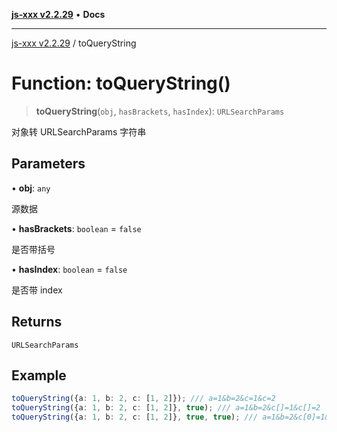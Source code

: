 [**js-xxx v2.2.29**](../README.md) • **Docs**

***

[js-xxx v2.2.29](../README.md) / toQueryString

# Function: toQueryString()

> **toQueryString**(`obj`, `hasBrackets`, `hasIndex`): `URLSearchParams`

对象转 URLSearchParams 字符串

## Parameters

• **obj**: `any`

源数据

• **hasBrackets**: `boolean` = `false`

是否带括号

• **hasIndex**: `boolean` = `false`

是否带 index

## Returns

`URLSearchParams`

## Example

```ts
toQueryString({a: 1, b: 2, c: [1, 2]}); /// a=1&b=2&c=1&c=2
toQueryString({a: 1, b: 2, c: [1, 2]}, true); /// a=1&b=2&c[]=1&c[]=2
toQueryString({a: 1, b: 2, c: [1, 2]}, true, true); /// a=1&b=2&c[0]=1&c[1]=2
```
